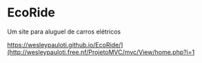 # EcoRide
 Um site para aluguel de carros elétricos

https://wesleypauloti.github.io/EcoRide/](http://wesleypauloti.free.nf/ProjetoMVC/mvc/View/home.php?i=1
